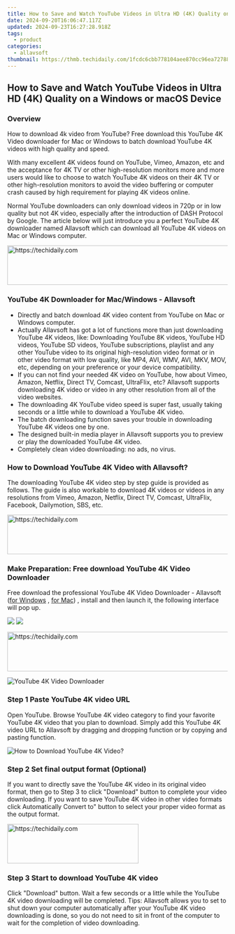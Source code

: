 ```yaml
---
title: How to Save and Watch YouTube Videos in Ultra HD (4K) Quality on a Windows or macOS Device
date: 2024-09-20T16:06:47.117Z
updated: 2024-09-23T16:27:28.918Z
tags:
  - product
categories:
  - allavsoft
thumbnail: https://thmb.techidaily.com/1fcdc6cbb778104aee870cc96ea727883cbb745be14bb05420507854521a636d.jpg
---
```


## How to Save and Watch YouTube Videos in Ultra HD (4K) Quality on a Windows or macOS Device

### Overview

How to download 4k video from YouTube? Free download this YouTube 4K Video downloader for Mac or Windows to batch download YouTube 4K videos with high quality and speed.

With many excellent 4K videos found on YouTube, Vimeo, Amazon, etc and the acceptance for 4K TV or other high-resolution monitors more and more users would like to choose to watch YouTube 4K videos on their 4K TV or other high-resolution monitors to avoid the video buffering or computer crash caused by high requirement for playing 4K videos online.

Normal YouTube downloaders can only download videos in 720p or in low quality but not 4K video, especially after the introduction of DASH Protocol by Google. The article below will just introduce you a perfect YouTube 4K downloader named Allavsoft which can download all YouTube 4K videos on Mac or Windows computer.

<!-- affiliate ads begin -->
<a href="https://aligracehair.sjv.io/c/5597632/2036501/19272" target="_top" id="2036501">
  <img src="//a.impactradius-go.com/display-ad/19272-2036501" border="0" alt="https://techidaily.com" width="728" height="90"/>
</a>
<img height="0" width="0" src="https://aligracehair.sjv.io/i/5597632/2036501/19272" style="position:absolute;visibility:hidden;" border="0" />
<!-- affiliate ads end -->

### YouTube 4K Downloader for Mac/Windows - Allavsoft

* Directly and batch download 4K video content from YouTube on Mac or Windows computer.
* Actually Allavsoft has got a lot of functions more than just downloading YouTube 4K videos, like: Downloading YouTube 8K videos, YouTube HD videos, YouTube SD videos, YouTube subscriptions, playlist and any other YouTube video to its original high-resolution video format or in other video format with low quality, like MP4, AVI, WMV, AVI, MKV, MOV, etc, depending on your preference or your device compatibility.
* If you can not find your needed 4K video on YouTube, how about Vimeo, Amazon, Netflix, Direct TV, Comcast, UltraFlix, etc? Allavsoft supports downloading 4K video or video in any other resolution from all of the video websites.
* The downloading 4K YouTube video speed is super fast, usually taking seconds or a little while to download a YouTube 4K video.
* The batch downloading function saves your trouble in downloading YouTube 4K videos one by one.
* The designed built-in media player in Allavsoft supports you to preview or play the downloaded YouTube 4K video.
* Completely clean video downloading: no ads, no virus.

### How to Download YouTube 4K Video with Allavsoft?

The downloading YouTube 4K video step by step guide is provided as follows. The guide is also workable to download 4K videos or videos in any resolutions from Vimeo, Amazon, Netflix, Direct TV, Comcast, UltraFlix, Facebook, Dailymotion, SBS, etc.

<!-- affiliate ads begin -->
<a href="https://appsumo.8odi.net/c/5597632/2082530/7443" target="_top" id="2082530">
  <img src="//a.impactradius-go.com/display-ad/7443-2082530" border="0" alt="https://techidaily.com" width="728" height="90"/>
</a>
<img height="0" width="0" src="https://appsumo.8odi.net/i/5597632/2082530/7443" style="position:absolute;visibility:hidden;" border="0" />
<!-- affiliate ads end -->

### Make Preparation: Free download YouTube 4K Video Downloader

Free download the professional YouTube 4K Video Downloader - Allavsoft ([for Windows](https://tools.techidaily.com/allavsoft/products/) , [for Mac](https://tools.techidaily.com/allavsoft/products/)) , install and then launch it, the following interface will pop up.

[![](https://www.allavsoft.com/how-to/../images/how-to/free-download-win.jpg)](https://tools.techidaily.com/allavsoft/products/) [![](https://www.allavsoft.com/how-to/../images/how-to/free-download-mac.jpg)](https://tools.techidaily.com/allavsoft/products/)

<!-- affiliate ads begin -->
<a href="https://appsumo.8odi.net/c/5597632/2082536/7443" target="_top" id="2082536">
  <img src="//a.impactradius-go.com/display-ad/7443-2082536" border="0" alt="https://techidaily.com" width="728" height="90"/>
</a>
<img height="0" width="0" src="https://appsumo.8odi.net/i/5597632/2082536/7443" style="position:absolute;visibility:hidden;" border="0" />
<!-- affiliate ads end -->

![YouTube 4K Video Downloader](https://www.allavsoft.com/how-to/../images/allavsoft/screen-shot-600.jpg)

### Step 1 Paste YouTube 4K video URL

Open YouTube. Browse YouTube 4K video category to find your favorite YouTube 4K video that you plan to download. Simply add this YouTube 4K video URL to Allavsoft by dragging and dropping function or by copying and pasting function.

![How to Download YouTube 4K Video?](https://www.allavsoft.com/how-to/../images/how-to/download-rtmp-video/download-rtmp-video.jpg)

### Step 2 Set final output format (Optional)

If you want to directly save the YouTube 4K video in its original video format, then go to Step 3 to click "Download" button to complete your video downloading. If you want to save YouTube 4K video in other video formats click Automatically Convert to" button to select your proper video format as the output format.

<!-- affiliate ads begin -->
<a href="https://aligracehair.sjv.io/c/5597632/1918698/19272" target="_top" id="1918698">
  <img src="//a.impactradius-go.com/display-ad/19272-1918698" border="0" alt="https://techidaily.com" width="300" height="90"/>
</a>
<img height="0" width="0" src="https://aligracehair.sjv.io/i/5597632/1918698/19272" style="position:absolute;visibility:hidden;" border="0" />
<!-- affiliate ads end -->

### Step 3 Start to download YouTube 4K video

Click "Download" button. Wait a few seconds or a little while the YouTube 4K video downloading will be completed. Tips: Allavsoft allows you to set to shut down your computer automatically after your YouTube 4K video downloading is done, so you do not need to sit in front of the computer to wait for the completion of video downloading.

<ins class="adsbygoogle"
     style="display:block"
     data-ad-format="autorelaxed"
     data-ad-client="ca-pub-7571918770474297"
     data-ad-slot="1223367746"></ins>

<ins class="adsbygoogle"
     style="display:block"
     data-ad-client="ca-pub-7571918770474297"
     data-ad-slot="8358498916"
     data-ad-format="auto"
     data-full-width-responsive="true"></ins>



